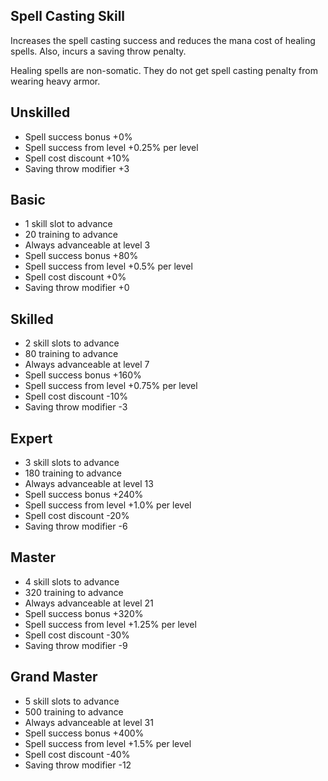 ## Spell Casting Skill

Increases the spell casting success and reduces the mana cost of healing spells. Also, incurs a saving throw penalty.

Healing spells are non-somatic. They do not get spell casting penalty from wearing heavy armor.

## Unskilled

* Spell success bonus +0%
* Spell success from level +0.25% per level
* Spell cost discount +10%
* Saving throw modifier +3

## Basic

* 1 skill slot to advance
* 20 training to advance
* Always advanceable at level 3
* Spell success bonus +80%
* Spell success from level +0.5% per level
* Spell cost discount +0%
* Saving throw modifier +0

## Skilled

* 2 skill slots to advance
* 80 training to advance
* Always advanceable at level 7
* Spell success bonus +160%
* Spell success from level +0.75% per level
* Spell cost discount -10%
* Saving throw modifier -3

## Expert

* 3 skill slots to advance
* 180 training to advance
* Always advanceable at level 13
* Spell success bonus +240%
* Spell success from level +1.0% per level
* Spell cost discount -20%
* Saving throw modifier -6

## Master

* 4 skill slots to advance
* 320 training to advance
* Always advanceable at level 21
* Spell success bonus +320%
* Spell success from level +1.25% per level
* Spell cost discount -30%
* Saving throw modifier -9

## Grand Master

* 5 skill slots to advance
* 500 training to advance
* Always advanceable at level 31
* Spell success bonus +400%
* Spell success from level +1.5% per level
* Spell cost discount -40%
* Saving throw modifier -12
